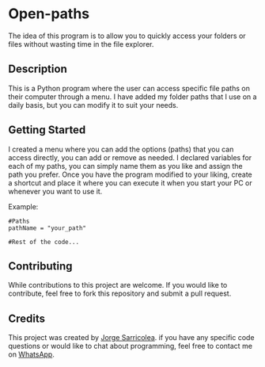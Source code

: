 # Open-paths
The idea of this program is to allow you to quickly access your folders or files without wasting time in the file explorer.

## Description
This is a Python program where the user can access specific file paths on their computer through a menu. I have added my folder paths that I use on a daily basis, but you can modify it to suit your needs.

## Getting Started
I created a menu where you can add the options (paths) that you can access directly, you can add or remove as needed. I declared variables for each of my paths, you can simply name them as you like and assign the path you prefer. Once you have the program modified to your liking, create a shortcut and place it where you can execute it when you start your PC or whenever you want to use it.

Example:

```
#Paths
pathName = "your_path"

#Rest of the code...
```

## Contributing
While contributions to this project are welcome. If you would like to contribute, feel free to fork this repository and submit a pull request.

## Credits
This project was created by [Jorge Sarricolea](https://jorgesarricolea.com). if you have any specific code questions or would like to chat about programming, feel free to contact me on [WhatsApp](https://wa.me/529381095593).
